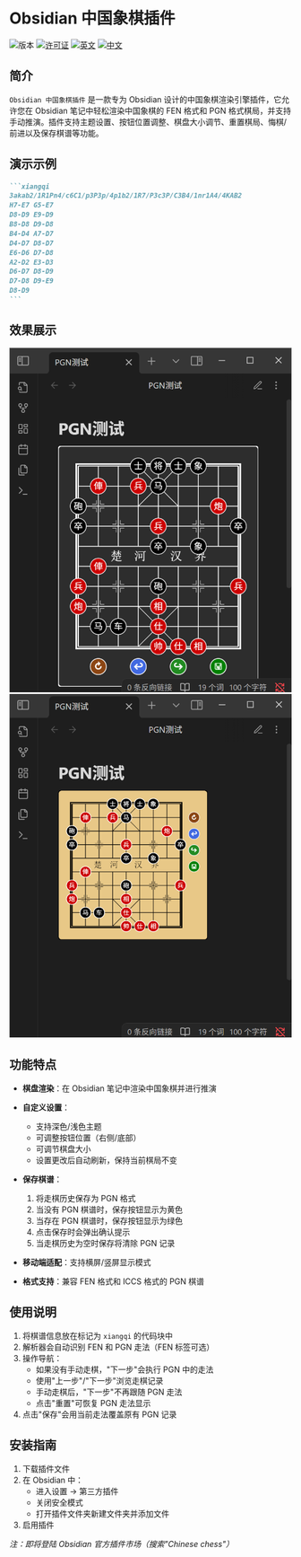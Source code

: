 # Obsidian 中国象棋插件

![版本](https://img.shields.io/badge/版本-1.0.0-blue.svg)
[![许可证](https://img.shields.io/badge/许可证-MIT-green.svg)](./LICENSE)
[![英文](https://img.shields.io/badge/语言-英文-blue)](./README.md)
[![中文](https://img.shields.io/badge/语言-简体中文-green)](./README.zh-CN.md)

## 简介

`Obsidian 中国象棋插件` 是一款专为 Obsidian 设计的中国象棋渲染引擎插件，它允许您在 Obsidian 笔记中轻松渲染中国象棋的 FEN 格式和 PGN 格式棋局，并支持手动推演。插件支持主题设置、按钮位置调整、棋盘大小调节、重置棋局、悔棋/前进以及保存棋谱等功能。

## 演示示例

````markdown
```xiangqi
3akab2/1R1Pn4/c6C1/p3P3p/4p1b2/1R7/P3c3P/C3B4/1nr1A4/4KAB2
H7-E7 G5-E7
D8-D9 E9-D9
B8-D8 D9-D8
B4-D4 A7-D7
D4-D7 D8-D7
E6-D6 D7-D8
A2-D2 E3-D3
D6-D7 D8-D9
D7-D8 D9-E9
D8-D9
```
````

## 效果展示

![PGN展示](./IMAGE/pgnShow.png)
![棋盘展示](./IMAGE/Show.png)

## 功能特点

- **棋盘渲染**：在 Obsidian 笔记中渲染中国象棋并进行推演
- **自定义设置**：

    - 支持深色/浅色主题
    - 可调整按钮位置（右侧/底部）
    - 可调节棋盘大小
    - 设置更改后自动刷新，保持当前棋局不变

- **保存棋谱**：

    1. 将走棋历史保存为 PGN 格式
    2. 当没有 PGN 棋谱时，保存按钮显示为黄色
    3. 当存在 PGN 棋谱时，保存按钮显示为绿色
    4. 点击保存时会弹出确认提示
    5. 当走棋历史为空时保存将清除 PGN 记录

- **移动端适配**：支持横屏/竖屏显示模式
- **格式支持**：兼容 FEN 格式和 ICCS 格式的 PGN 棋谱

## 使用说明

1. 将棋谱信息放在标记为 `xiangqi` 的代码块中
2. 解析器会自动识别 FEN 和 PGN 走法（FEN 标签可选）
3. 操作导航：
    - 如果没有手动走棋，"下一步"会执行 PGN 中的走法
    - 使用"上一步"/"下一步"浏览走棋记录
    - 手动走棋后，"下一步"不再跟随 PGN 走法
    - 点击"重置"可恢复 PGN 走法显示
4. 点击"保存"会用当前走法覆盖原有 PGN 记录

## 安装指南

1. 下载插件文件
2. 在 Obsidian 中：
    - 进入设置 → 第三方插件
    - 关闭安全模式
    - 打开插件文件夹新建文件夹并添加文件
3. 启用插件

_注：即将登陆 Obsidian 官方插件市场（搜索"Chinese chess"）_

